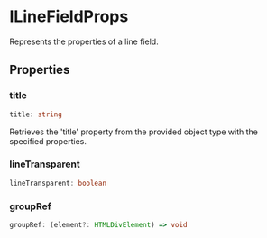 # ILineFieldProps

Represents the properties of a line field.

## Properties

### title

```ts
title: string
```

Retrieves the 'title' property from the provided object type with the specified properties.

### lineTransparent

```ts
lineTransparent: boolean
```

### groupRef

```ts
groupRef: (element?: HTMLDivElement) => void
```
